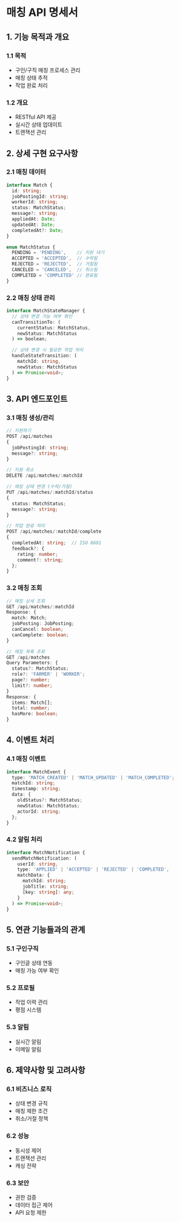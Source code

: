 # 매칭 API 명세서

## 1. 기능 목적과 개요
### 1.1 목적
  - 구인/구직 매칭 프로세스 관리
  - 매칭 상태 추적
  - 작업 완료 처리

### 1.2 개요
  - RESTful API 제공
  - 실시간 상태 업데이트
  - 트랜잭션 관리

## 2. 상세 구현 요구사항
### 2.1 매칭 데이터
  ```typescript
  interface Match {
    id: string;
    jobPostingId: string;
    workerId: string;
    status: MatchStatus;
    message?: string;
    appliedAt: Date;
    updatedAt: Date;
    completedAt?: Date;
  }

  enum MatchStatus {
    PENDING = 'PENDING',    // 지원 대기
    ACCEPTED = 'ACCEPTED',  // 수락됨
    REJECTED = 'REJECTED',  // 거절됨
    CANCELED = 'CANCELED',  // 취소됨
    COMPLETED = 'COMPLETED' // 완료됨
  }
  ```

### 2.2 매칭 상태 관리
  ```typescript
  interface MatchStateManager {
    // 상태 변경 가능 여부 확인
    canTransitionTo: (
      currentStatus: MatchStatus,
      newStatus: MatchStatus
    ) => boolean;

    // 상태 변경 시 필요한 작업 처리
    handleStateTransition: (
      matchId: string,
      newStatus: MatchStatus
    ) => Promise<void>;
  }
  ```

## 3. API 엔드포인트
### 3.1 매칭 생성/관리
  ```typescript
  // 지원하기
  POST /api/matches
  {
    jobPostingId: string;
    message?: string;
  }

  // 지원 취소
  DELETE /api/matches/:matchId

  // 매칭 상태 변경 (수락/거절)
  PUT /api/matches/:matchId/status
  {
    status: MatchStatus;
    message?: string;
  }

  // 작업 완료 처리
  POST /api/matches/:matchId/complete
  {
    completedAt: string;  // ISO 8601
    feedback?: {
      rating: number;
      comment?: string;
    };
  }
  ```

### 3.2 매칭 조회
  ```typescript
  // 매칭 상세 조회
  GET /api/matches/:matchId
  Response: {
    match: Match;
    jobPosting: JobPosting;
    canCancel: boolean;
    canComplete: boolean;
  }

  // 매칭 목록 조회
  GET /api/matches
  Query Parameters: {
    status?: MatchStatus;
    role?: 'FARMER' | 'WORKER';
    page?: number;
    limit?: number;
  }
  Response: {
    items: Match[];
    total: number;
    hasMore: boolean;
  }
  ```

## 4. 이벤트 처리
### 4.1 매칭 이벤트
  ```typescript
  interface MatchEvent {
    type: 'MATCH_CREATED' | 'MATCH_UPDATED' | 'MATCH_COMPLETED';
    matchId: string;
    timestamp: string;
    data: {
      oldStatus?: MatchStatus;
      newStatus: MatchStatus;
      actorId: string;
    };
  }
  ```

### 4.2 알림 처리
  ```typescript
  interface MatchNotification {
    sendMatchNotification: (
      userId: string,
      type: 'APPLIED' | 'ACCEPTED' | 'REJECTED' | 'COMPLETED',
      matchData: {
        matchId: string;
        jobTitle: string;
        [key: string]: any;
      }
    ) => Promise<void>;
  }
  ```

## 5. 연관 기능들과의 관계
### 5.1 구인구직
  - 구인글 상태 연동
  - 매칭 가능 여부 확인

### 5.2 프로필
  - 작업 이력 관리
  - 평점 시스템

### 5.3 알림
  - 실시간 알림
  - 이메일 알림

## 6. 제약사항 및 고려사항
### 6.1 비즈니스 로직
  - 상태 변경 규칙
  - 매칭 제한 조건
  - 취소/거절 정책

### 6.2 성능
  - 동시성 제어
  - 트랜잭션 관리
  - 캐싱 전략

### 6.3 보안
  - 권한 검증
  - 데이터 접근 제어
  - API 요청 제한 